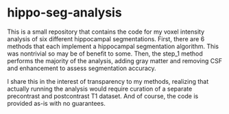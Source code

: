# hippo-seg-analysis
This is a small repository that contains the code for my voxel intensity analysis of six different hippocampal segmentations. First, there are 6 methods that each implement a hippocampal segmentation algorithm. This was nontrivial so may be of benefit to some. Then, the step_1 method performs the majority of the analysis, adding gray matter and removing CSF and enhancement to assess segmentation accuracy. 

I share this in the interest of transparency to my methods, realizing that actually running the analysis would require curation of a separate precontrast and postcontrast T1 dataset. And of course, the code is provided as-is with no guarantees.
